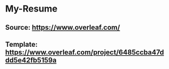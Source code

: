 # My-Resume

## Source: https://www.overleaf.com/

## Template: https://www.overleaf.com/project/6485ccba47ddd5e42fb5159a
